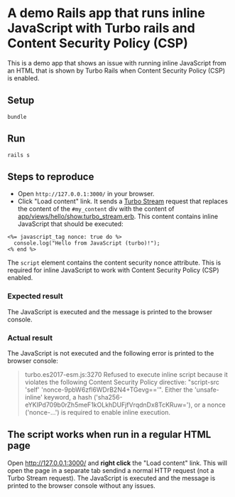 # A demo Rails app that runs inline JavaScript with Turbo rails and Content Security Policy (CSP)

This is a demo app that shows an issue with running inline JavaScript from an HTML that is shown by Turbo Rails when Content Security Policy (CSP) is enabled.

## Setup

```
bundle
```

## Run

```
rails s
```

## Steps to reproduce

* Open `http://127.0.0.1:3000/` in your browser.
* Click "Load content" link. It sends a [Turbo Stream](https://turbo.hotwired.dev/handbook/streams) request that replaces the content of the `#my_content` div with the content of [app/views/hello/show.turbo_stream.erb](app/views/hello/show.turbo_stream.erb]). This content contains inline JavaScript that should be executed:

```
<%= javascript_tag nonce: true do %>
  console.log("Hello from JavaScript (turbo)!");
<% end %>
```

The `script` element contains the content security nonce attribute. This is required for inline JavaScript to work with Content Security Policy (CSP) enabled.

### Expected result

The JavaScript is executed and the message is printed to the browser console.

### Actual result

The JavaScript is not executed and the following error is printed to the browser console:

> turbo.es2017-esm.js:3270 Refused to execute inline script because it violates the following Content Security Policy directive: "script-src 'self' 'nonce-9pbW6zfl6WDrB2N4+TGevg=='". Either the 'unsafe-inline' keyword, a hash ('sha256-eYKIPd709b0rZh5meF1kOLkhDUFjfVrqdnDx8TcKRuw='), or a nonce ('nonce-...') is required to enable inline execution.

## The script works when run in a regular HTML page

Open http://127.0.0.1:3000/ and **right click** the "Load content" link. This will open the page in a separate tab sendind a normal HTTP request (not a Turbo Stream request). The JavaScript is executed and the message is printed to the browser console without any issues.
